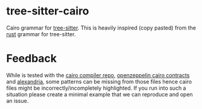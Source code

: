 # tree-sitter-cairo

Cairo grammar for [tree-sitter](https://github.com/tree-sitter/tree-sitter).
This is heavily inspired (copy pasted) from the [rust](https://github.com/tree-sitter/tree-sitter-rust) grammar for tree-sitter.

# Feedback

While is tested with the [cairo compiler repo](https://github.com/starkware-libs/cairo), [openzeppelin cairo contracts](https://github.com/OpenZeppelin/cairo-contracts) and [alexandria](https://github.com/keep-starknet-strange/alexandria), some patterns can be missing from those files hence cairo files might be incorrectly/incompletely highlighted. If you run into such a situation please create a minimal example that we can reproduce and open an issue.
